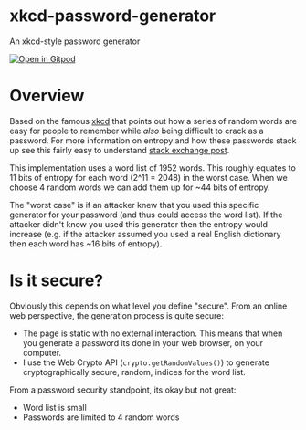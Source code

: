 # xkcd-password-generator
An xkcd-style password generator

[![Open in Gitpod](https://gitpod.io/button/open-in-gitpod.svg)](https://gitpod.io/#https://github.com/aosterhage/xkcd-password-generator)

# Overview

Based on the famous [xkcd](https://xkcd.com/936/) that points out how a series of random words are easy for people to remember while *also* being difficult to crack as a password. For more information on entropy and how these passwords stack up see this fairly easy to understand [stack exchange post](https://crypto.stackexchange.com/questions/62597/calculating-entropy-within-xkcd-936-password-strength).

This implementation uses a word list of 1952 words. This roughly equates to 11 bits of entropy for each word (2^11 = 2048) in the worst case. When we choose 4 random words we can add them up for ~44 bits of entropy.

The "worst case" is if an attacker knew that you used this specific generator for your password (and thus could access the word list). If the attacker didn't know you used this generator then the entropy would increase (e.g. if the attacker assumed you used a real English dictionary then each word has ~16 bits of entropy).

# Is it secure?

Obviously this depends on what level you define "secure". From an online web perspective, the generation process is quite secure:
- The page is static with no external interaction. This means that when you generate a password its done in your web browser, on your computer.
- I use the Web Crypto API (`crypto.getRandomValues()`) to generate cryptographically secure, random, indices for the word list.

From a password security standpoint, its okay but not great:
- Word list is small
- Passwords are limited to 4 random words
